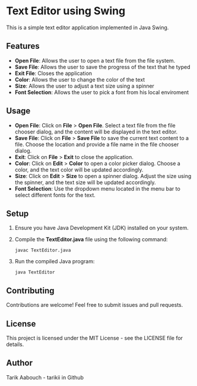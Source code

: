 # Text Editor using Swing

This is a simple text editor application implemented in Java Swing.

## Features
- **Open File**: Allows the user to open a text file from the file system.
- **Save File**: Allows the user to save the progress of the text that he typed
- **Exit File**: Closes the application
- **Color**: Allows the user to change the color of the text
- **Size**: Allows the user to adjust a text size using a spinner
- **Font Selection**: Allows the user to pick a font from his local enviroment

## Usage
- **Open File**: Click on **File** > **Open File**. Select a text file from the file chooser dialog, and the content will be displayed in the text editor.
- **Save File**: Click on **File** > **Save File** to save the current text content to a file. Choose the location and provide a file name in the file chooser dialog.
- **Exit**: Click on **File** > **Exit** to close the application.
- **Color**: Click on **Edit** > **Color** to open a color picker dialog. Choose a color, and the text color will be updated accordingly.
- **Size**: Click on **Edit** > **Size** to open a spinner dialog. Adjust the size using the spinner, and the text size will be updated accordingly.
- **Font Selection**: Use the dropdown menu located in the menu bar to select different fonts for the text.

## Setup
1. Ensure you have Java Development Kit (JDK) installed on your system.
2. Compile the **TextEditor.java** file using the following command:
   
       javac TextEditor.java
3. Run the compiled Java program:

       java TextEditor

## Contributing
Contributions are welcome! Feel free to submit issues and pull requests.

## License
This project is licensed under the MIT License - see the LICENSE file for details.

## Author
Tarik Aabouch - tarikii in Github
